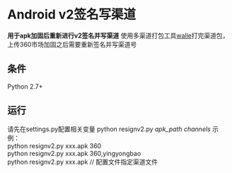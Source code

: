 # Android v2签名写渠道

**用于apk加固后重新进行v2签名并写渠道**
使用多渠道打包工具[walle](https://github.com/Meituan-Dianping/walle)打完渠道包，上传360市场加固之后需要重新签名并写渠道号

## 条件
Python 2.7+

## 运行
请先在settings.py配置相关变量
python resignv2.py *apk_path* *channels* 
示例：  
python resignv2.py xxx.apk 360  
python resignv2.py xxx.apk 360,yingyongbao  
python resignv2.py xxx.apk // 配置文件指定渠道文件